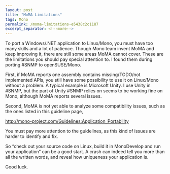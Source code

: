 ```yaml
---
layout: post
title: "MoMA Limitations"
tags: Mono
permalink: /moma-limitations-e5438c2c1187
excerpt_separator: <!--more-->
---
```

To port a Windows/.NET application to Linux/Mono, you must have too many skills and a lot of patience. Though Mono team invent MoMA and keep improving it, there are still some areas MoMA cannot cover. These are the limitations you should pay special attention to. I found them during porting #SNMP to openSUSE/Mono.
<!--more-->

First, if MoMA reports one assembly contains missing/TODO/not implemented APIs, you still have some possibility to use it on Linux/Mono without a problem. A typical example is Microsoft Unity. I use Unity in #SNMP, but the part of Unity #SNMP relies on seems to be working fine on Mono, although MoMA reports several issues.

Second, MoMA is not yet able to analyze some compatibility issues, such as the ones listed in this guideline page,

http://mono-project.com/Guidelines:Application_Portability

You must pay more attention to the guidelines, as this kind of issues are harder to identify and fix.

So “check out your source code on Linux, build it in MonoDevelop and run your application” can be a good start. A crash can indeed tell you more than all the written words, and reveal how uniqueness your application is.

Good luck.
